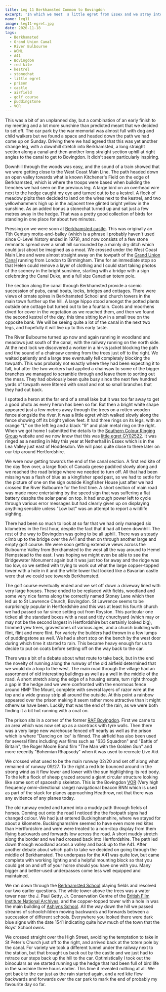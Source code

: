 ```yaml
---
title: Leg 11 Berkhamsted Common to Bovingdon
excerpt: 'In which we meet  a little egret from Essex and we stray into Buckinghamshire'
name: leg11
image: leg11-egret.jpg
date: 2020-11-18
tags:
  - Berkhamsted
  - Grand Union Canal
  - River Bulbourne
  - WCML
  - A41
  - Bovingdon
  - red kite
  - kestrel
  - stonechat
  - little egret
  - prison
  - castle
  - airfield
  - golf course
  - puddingstone
  - VOR
---
```


This was a bit of an unplanned day, but a combination of an early finish to my meeting and a lot more sunshine than predicted meant that we decided to set off. The car park by the war memorial was almost full with dog and child walkers but we found a space and headed down the path we had come up on Sunday. Driving there we had agreed that this was yet another strange leg, with a downhill stretch into Berkhamsted, a long straight section along a canal and then another long straight section uphill at right angles to the canal to get to Bovingdon. It didn't seem particularly inspiring.

Downhill through the woods was easy, and the sound of a train showed that we were getting close to the West Coast Main Line. The path headed down an open valley towards what is known Kitchener's Field on the edge of Berkhamsted, which is where the troops were based when building the trenches we had seen on the previous leg. A large bird on an overhead wire next to the hedge caught my eye and turned out to be a kestrel. A flock of meadow pipits then decided to land on the wires next to the kestrel, and two yellowhammers high up in the adjacent tree glinted bright yellow in the sunshine. As an added bonus a stonechat turned up and sat just a few metres away in the hedge. That was a pretty good collection of birds for standing in one place for about two minutes.

Pressing on we were soon at [Berkhamsted castle](https://www.english-heritage.org.uk/visit/places/berkhamsted-castle/). This was originally an 11th Century motte-and-bailey (which is a phrase I probably haven't used since O-Level history ended in 1979), and now consists of a few stone remnants spread over a small hill surrounded by a mainly dry ditch which could just about be imagined as a moat. We crossed under the West Coast Main Line and were almost straight away on the towpath of the [Grand Union Canal](https://canalrivertrust.org.uk/enjoy-the-waterways/canal-and-river-network/grand-union-canal) running from London to Birmingham. Time for an immediate stop so that Helen could remove a layer of clothing and I could start taking photos of the scenery in the bright sunshine, starting with a bridge with a sign celebrating the Canal Duke, and a full size Canadian totem pole.

The section along the canal through Berkhamsted provide a scenic succession of pubs, canal boats, locks, bridges and cottages. There were views of ornate spires in Berkhamsted School and church towers in the main town further up the hill. A large hippo stood amongst the potted plants outside one cottage but turned out to be a fountain. Coots and moorhens dived for cover in the vegetation as we reached them, and then we found the second kestrel of the day, this time sitting low in a small tree on the opposite bank. We will be seeing quite a lot of the canal in the next two legs, and hopefully it will live up to this early taste.

The River Bulbourne turned up now and again running in woodland and meadows just south of the canal, with the railway running on the north side. At the next lock we discovered a worker in a hi-vis jacket blocking the path and the sound of a chainsaw coming from the trees just off to the right. We waited patiently and a large tree eventually fell completely blocking the towpath. This was probably not exactly where they had been expecting it to fall, but after the two workers had applied a chainsaw to some of the bigger branches we managed to scramble through and leave them to sorting out the mess. They had obviously been quite busy since the next few hundred yards of towpath were littered with small and not so small branches that they had cut back.

I spotted a heron at the far end of a small lake but it was too far away to get a good photo as every heron has been so far. But then a bright white shape appeared just a few metres away through the trees on a rotten wooden fence alongside the river. It was a little egret which walked slowly along the fence showing off its bright yellow feet. It had three rings on its legs, with an orange "L" on the left leg and a black "9" and plain metal ring on the right. When we got home I submitted the details to the [Southern Colour Ringing Group](http://www.southern-colour-ringing-group.org.uk/index.php) website and we now know that this was [little egret GY02522](http://www.southern-colour-ringing-group.org.uk/index.php/recoveries/little-egret/bird/GBT-GY02522). It was ringed as a nestling in May this year at Netherhall in Essex which is in the Lea Valley just east of Hoddesdon. We will pass quite close to there later on our trip around Hertfordshire.

We were now getting towards the end of the canal section. A first red kite of the day flew over, a large flock of Canada geese paddled slowly along and we reached the road bridge where we needed to turn off. All that had been missing was a flash of blue as a kingfisher sped past, so we had to settle for the picture of one on the sign outside Kingfisher House just after we had crossed the River Bulbourne for the first time. A short section of main road was made more entertaining by the speed sign that was suffering a flat battery despite the solar panel on top. It had enough power left to cycle through various error messages but had clearly given up on displaying anything sensible unless "Low bat" was an attempt to report a wildlife sighting.

There had been so much to look at so far that we had only managed six kilometres in the first hour, despite the fact that it had all been downhill. The rest of the way to Bovingdon was going to be all uphill. There was a steady climb up to the bridge over the A41 and then on through another large and empty golf course. We were soon getting extensive views across the Bulbourne Valley from Berkhamsted to the west all the way around to Hemel Hempstead to the east. I was hoping we might even be able to see the Bridgewater Monument again but it was just too far away and the ridge was too low, so we settled with trying to work out what the large copper-topped tower with a hole in it and the white tower that looked like a Bavarian castle were that we could see towards Berkhamsted.

The golf course eventually ended and we set off down a driveway lined with very large houses. These ended to be replaced with fields, woodland and some very nice farms along the correctly named Stoney Lane which then led us to St Lawrence Church, Bovingdon. St Lawrence seems to be surprisingly popular in Hertfordshire and this was at least his fourth church we had passed so far since setting out from Royston. This particular one ticked all the standard boxes with a neat and tidy churchyard (which may or may not be the second largest in Hertfordshire but certainly looked big), trimmed yew trees, gravestones of various ages, and a church building with flint, flint and more flint. For variety the builders had thrown in a few lumps of puddingstone as well. We had a short stop on the bench by the west door during which time it started to rain. This became heavy enough for us to decide to put on coats before setting off on the way back to the car.

There was a bit of a debate about what route to take back, but in the end the novelty of running along the runway of the old airfield determined that we would do a loop to the west. The main road through the village had an assortment of old interesting buildings as well as a well in the middle of the road. A short stretch along the edge of a housing estate, turn right through a gap in the hedge and we were confronted with the enormous fence around HMP The Mount, complete with several layers of razor wire at the top and a wide grassy strip all around the outside. At this point a rainbow appeared over the prison making it seem rather more attractive than it might otherwise have been. Luckily that was the end of the rain, as we were both finding it a bit hot running with a coat on.

The prison sits in a corner of the former [RAF Bovingdon](https://en.wikipedia.org/wiki/RAF_Bovingdon). First we came to an area which was now set up as a racetrack with tyre walls. Then there was a very large new warehouse fenced off nearly as well as the prison which is where "Dancing on Ice" is filmed. The airfield has also been used for several films including war films such as "633 Squadron" and "Battle of Britain", the Roger Moore Bond film "The Man with the Golden Gun" and more recently "Bohemian Rhapsody" when it was used to recreate Live Aid.

We crossed what used to be the main runway 02/20 and set off along what remained of runway 09/27. To the right a red kite bounced around in the strong wind as it flew lower and lower with the sun highlighting its red body. To the left a flock of sheep grazed around a giant circular structure looking like some sort of spaceship skeleton. This is the Bovingdon [VOR](https://en.wikipedia.org/wiki/VHF_omnidirectional_range) (Very high frequency omni-directional range) navigational beacon BNN which is used as part of the stack for planes approaching Heathrow, not that there was any evidence of any planes today.

The old runway ended and turned into a muddy path through fields of horses. Coming out onto the road I noticed the the footpath signs had changed colour. We had just entered Buckinghamshire, where we stayed for about a kilometre. Buckinghamshire seemed to have even more red kites than Hertfordshire and were were treated to a non-stop display from them flying backwards and forwards low across the road. A short muddy stretch along the border and we had crossed back into Hertfordshire. The path led down through woodland across a valley and back up to the A41. After another debate about which path to take we decided on going through the middle of Berkhamsted. The underpass for the A41 was quite low, but came complete with working lighting and a helpful mounting block so that you could get on and off of your horse should you have one with you. Many bigger and better-used underpasses come less well equipped and maintained.

We ran down through the [Berkhamsted School](https://www.berkhamsted.com/) playing fields and resolved our two earlier questions. The white tower above the trees was a water tower near the J. Paul Getty, Jr. Conservation Centre of the [British Film Institute National Archives](https://en.wikipedia.org/wiki/BFI_National_Archive), and the copper-topped tower with a hole in was the main building of [Ashlyns School](https://www.ashlyns.herts.sch.uk/). All the way down the hill we passed streams of schoolchildren moving backwards and forwards between a succession of different schools. Everywhere you looked there were dark blue signs with the date 1541 indicating quite how much of the town that the Boys' School owns.

We crossed straight over the High Street, avoiding the temptation to take in St Peter's Church just off to the right, and arrived back at the totem pole by the canal. For variety we took a different tunnel under the railway next to the station, but that brought us back out by the castle and we just had to retrace our steps back up the hill to the car. Optimistically I took out the binoculars as we started running up the hedge that had been full of bird life in the sunshine three hours earlier. This time it revealed nothing at all. We got back to the car just as the rain started again, and a red kite flew backwards and forwards over the car park to mark the end of probably my favourite day so far.
